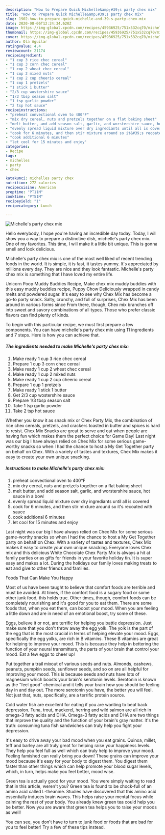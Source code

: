 ```yaml
---
description: "How to Prepare Quick Michelle&amp;#39;s party chex mix"
title: "How to Prepare Quick Michelle&amp;#39;s party chex mix"
slug: 1902-how-to-prepare-quick-michelle-and-39-s-party-chex-mix
date: 2020-08-06T12:24:34.620Z
image: https://img-global.cpcdn.com/recipes/45936925/751x532cq70/michelles-party-chex-mix-recipe-main-photo.jpg
thumbnail: https://img-global.cpcdn.com/recipes/45936925/751x532cq70/michelles-party-chex-mix-recipe-main-photo.jpg
cover: https://img-global.cpcdn.com/recipes/45936925/751x532cq70/michelles-party-chex-mix-recipe-main-photo.jpg
author: Ola Aguilar
ratingvalue: 4.4
reviewcount: 21174
recipeingredient:
- "1 cup 3 rice chec cereal"
- "1 cup 3 corn chec cereal"
- "1 cup 2 wheat chec cereal"
- "1 cup 2 mixed nuts"
- "1 cup 2 cup cheerio cereal"
- "1 cup 1 pretzels"
- "1 stick 1 butter"
- "2/3 cup wostershire sauce"
- "1/3 tbsp season salt"
- "1 tsp garlic powder"
- "2 tsp hot sauce"
recipeinstructions:
- "preheat convectional oven to 400°F"
- "mix dry cereal, nuts and pretzels together on a flat baking sheet"
- "melt butter, and add season salt, garlic, and worstershire sauce, hot sauce in a bowl"
- "evenly spread liquid mixture over dry ingrediants until all is covered"
- "cook for 6 minutes, and then stir mixture around so it&#39;s recoated with sauce"
- "cook additional 6 minutes"
- "let cool for 15 minutes and enjoy"
categories:
- Recipe
tags:
- michelles
- party
- chex

katakunci: michelles party chex 
nutrition: 272 calories
recipecuisine: American
preptime: "PT11M"
cooktime: "PT51M"
recipeyield: "1"
recipecategory: Lunch

---
```



![Michelle&#39;s party chex mix](https://img-global.cpcdn.com/recipes/45936925/751x532cq70/michelles-party-chex-mix-recipe-main-photo.jpg)

Hello everybody, I hope you're having an incredible day today. Today, I will show you a way to prepare a distinctive dish, michelle&#39;s party chex mix. One of my favorites. This time, I will make it a little bit unique. This is gonna smell and look delicious.

Michelle&#39;s party chex mix is one of the most well liked of recent trending foods in the world. It is simple, it is fast, it tastes yummy. It's appreciated by millions every day. They are nice and they look fantastic. Michelle&#39;s party chex mix is something that I have loved my entire life.

Unicorn Poop Muddy Buddies Recipe, Make chex mix muddy buddies with this easy muddy buddies recipe, Puppy Chow Deliciously wrapped in candy melts and powdered sugar. It&#39;s easy to see why Chex Mix has become a go-to party snack. Salty, crunchy, and full of surprises, Chex Mix has been around in various forms since From there, though, Chex mix branches off into sweet and savory combinations of all types. Those who prefer classic flavors can find plenty of kinds.


To begin with this particular recipe, we must first prepare a few components. You can have michelle&#39;s party chex mix using 11 ingredients and 7 steps. Here is how you can achieve that.

<!--inarticleads1-->

##### The ingredients needed to make Michelle&#39;s party chex mix:

1. Make ready 1 cup 3 rice chec cereal
1. Prepare 1 cup 3 corn chec cereal
1. Make ready 1 cup 2 wheat chec cereal
1. Make ready 1 cup 2 mixed nuts
1. Make ready 1 cup 2 cup cheerio cereal
1. Prepare 1 cup 1 pretzels
1. Make ready 1 stick 1 butter
1. Get 2/3 cup wostershire sauce
1. Prepare 1/3 tbsp season salt
1. Take 1 tsp garlic powder
1. Take 2 tsp hot sauce


Whether you know it as snack mix or Chex Party Mix, the combination of rice chex cereals, pretzels, and crackers toasted in butter and spices is hard to resist. Chex Mix Snacks are great to serve and eat when people are having fun which makes them the perfect choice for Game Day! Last night was our big I have always relied on Chex Mix for some serious game-worthy snacks so when I had the chance to host a My Get Together party on behalf on Chex. With a variety of tastes and textures, Chex Mix makes it easy to create your own unique snacking. 

<!--inarticleads2-->

##### Instructions to make Michelle&#39;s party chex mix:

1. preheat convectional oven to 400°F
1. mix dry cereal, nuts and pretzels together on a flat baking sheet
1. melt butter, and add season salt, garlic, and worstershire sauce, hot sauce in a bowl
1. evenly spread liquid mixture over dry ingrediants until all is covered
1. cook for 6 minutes, and then stir mixture around so it&#39;s recoated with sauce
1. cook additional 6 minutes
1. let cool for 15 minutes and enjoy


Last night was our big I have always relied on Chex Mix for some serious game-worthy snacks so when I had the chance to host a My Get Together party on behalf on Chex. With a variety of tastes and textures, Chex Mix makes it easy to create your own unique snacking. Everyone loves Chex mix and this delicious White Chocolate Chex Party Mix is always a hit at family parties or as gifts for friends in your favorite holiday tin. It is super easy and makes a lot. During the holidays our family loves making treats to eat and give to other friends and families. 

Foods That Can Make You Happy


Most of us have been taught to believe that comfort foods are terrible and must be avoided. At times, if the comfort food is a sugary food or some other junk food, this holds true. Other times, though, comfort foods can be completely nourishing and it's good for you to eat them. There are some foods that, when you eat them, can boost your mood. When you are feeling a little down and are in need of an emotional boost, try some of these.

Eggs, believe it or not, are terrific for helping you battle depression. Just make sure that you don't throw away the egg yolk. The yolk is the part of the egg that is the most crucial in terms of helping elevate your mood. Eggs, specifically the egg yolks, are rich in B vitamins. These B vitamins are great for helping to improve your mood. This is because they help in bettering the function of your neural transmitters, the parts of your brain that control your mood. Eat a few eggs to cheer up!

Put together a trail mixout of various seeds and nuts. Almonds, cashews, peanuts, pumpkin seeds, sunflower seeds, and so on are all helpful for improving your mood. This is because seeds and nuts have lots of magnesium which boosts your brain's serotonin levels. Serotonin is known as the "feel good" chemical and it tells your brain how you should be feeling day in and day out. The more serotonin you have, the better you will feel. Not just that, nuts, specifically, are a terrific protein source.

Cold water fish are excellent for eating if you are wanting to beat back depression. Tuna, trout, mackerel, herring and wild salmon are all rich in omega-3 fatty acids and DHA. Omega-3 fatty acids and DHA are two things that improve the quality and the function of your brain's gray matter. It's the truth: consuming tuna fish sandwiches can truly help you fight your depression. 

It's easy to drive away your bad mood when you eat grains. Quinoa, millet, teff and barley are all truly great for helping raise your happiness levels. They help you feel full as well which can truly help to improve your mood. Feeling famished can really bring you down! These grains can improve your mood because it's easy for your body to digest them. You digest them faster than other things which can help promote your blood sugar levels, which, in turn, helps make you feel better, mood wise.

Green tea is actually good for your mood. You were simply waiting to read that in this article, weren't you? Green tea is found to be chock-full of an amino acid called L-theanine. Studies have discovered that this amino acid essentially induces brain waves. This helps raise your mental focus while calming the rest of your body. You already knew green tea could help you be better. Now you are aware that green tea helps you to raise your moods as well!

You can see, you don't have to turn to junk food or foods that are bad for you to feel better! Try  a few  of  these  tips  instead.

